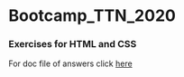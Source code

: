 # Bootcamp_TTN_2020

### Exercises for HTML and CSS

For doc file of answers click [here](https://docs.google.com/document/d/1dRMxSKbpNj5IahWxqVIVAwo91x-UjfKHES3FT5-ZTEA/edit?usp=sharing)
